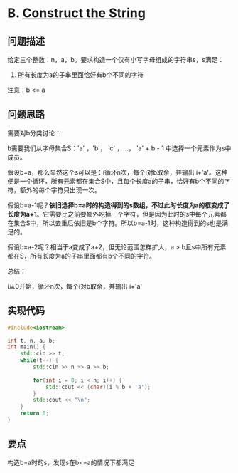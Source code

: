 # B. [Construct the String](https://codeforces.com/problemset/problem/1335/B)

## 问题描述

给定三个整数：n，a，b。要求构造一个仅有小写字母组成的字符串s，s满足：

1. 所有长度为a的子串里面恰好有b个不同的字符



注意：b <= a

## 问题思路

需要对b分类讨论：

b需要我们从字母集合S：'a' ，'b'， 'c' ，...， 'a' + b - 1 中选择一个元素作为s中成员。



假设b=a，那么显然这个s可以是：i循环n次，每个i对b取余，并输出 i+'a'。这种便是一个循环，所有元素都在集合S中，且每个长度a的子串，恰好有b个不同的字符，额外的每个字符只出现一次。

假设b=a-1呢？**依旧选择b=a时的构造得到的s数组，不过此时长度为a的框变成了长度为a+1**。它需要比之前要额外吃掉一个字符，但是因为此时的s中每个元素都在集合S中，所以去重后依旧是b个字符。所以b=a-1时，这种构造得到的s也是满足的。

假设b=a-2呢？相当于a变成了a+2，但无论范围怎样扩大，a > b且s中所有元素都在S，所有长度为a的子串里面都有b个不同的字符。



总结：

i从0开始，循环n次，每个i对b取余，并输出 i+'a'



## 实现代码

```c++
#include<iostream>

int t, n, a, b;
int main() {
	std::cin >> t;
	while(t--) {
		std::cin >> n >> a >> b;
		
		for(int i = 0; i < n; i++) {
			std::cout << (char)(i % b + 'a');
		}
		std::cout << "\n";
	}
	return 0;
} 
```



## 要点

构造b=a时的s，发现s在b<=a的情况下都满足

